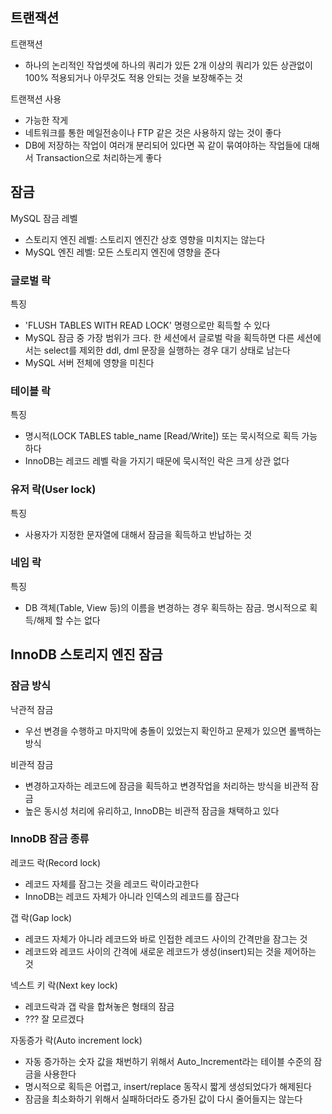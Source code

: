 ## 트랜잭션
트랜잭션
- 하나의 논리적인 작업셋에 하나의 쿼리가 있든 2개 이상의 쿼리가 있든 상관없이 100% 적용되거나 아무것도 적용 안되는 것을 보장해주는 것

트랜잭션 사용
- 가능한 작게
- 네트워크를 통한 메일전송이나 FTP 같은 것은 사용하지 않는 것이 좋다
- DB에 저장하는 작업이 여러개 분리되어 있다면 꼭 같이 묶여야하는 작업들에 대해서 Transaction으로 처리하는게 좋다

## 잠금
MySQL 잠금 레벨
- 스토리지 엔진 레벨: 스토리지 엔진간 상호 영향을 미치지는 않는다
- MySQL 엔진 레벨: 모든 스토리지 엔진에 영향을 준다

### 글로벌 락
특징
- 'FLUSH TABLES WITH READ LOCK' 명령으로만 획득할 수 있다
- MySQL 잠금 중 가장 범위가 크다. 한 세션에서 글로벌 락을 획득하면 다른 세션에서는 select를 제외한 ddl, dml 문장을 실행하는 경우 대기 상태로 남는다
- MySQL 서버 전체에 영향을 미친다

### 테이블 락
특징
- 명시적(LOCK TABLES table_name [Read/Write]) 또는 묵시적으로 획득 가능하다
- InnoDB는 레코드 레벨 락을 가지기 때문에 묵시적인 락은 크게 상관 없다

### 유저 락(User lock)
특징
- 사용자가 지정한 문자열에 대해서 잠금을 획득하고 반납하는 것

### 네임 락
특징
- DB 객체(Table, View 등)의 이름을 변경하는 경우 획득하는 잠금. 명시적으로 획득/해제 할 수는 없다

## InnoDB 스토리지 엔진 잠금
### 잠금 방식
낙관적 잠금
- 우선 변경을 수행하고 마지막에 충돌이 있었는지 확인하고 문제가 있으면 롤백하는 방식

비관적 잠금
- 변경하고자하는 레코드에 잠금을 획득하고 변경작업을 처리하는 방식을 비관적 잠금
- 높은 동시성 처리에 유리하고, InnoDB는 비관적 잠금을 채택하고 있다

### InnoDB 잠금 종류
레코드 락(Record lock)
- 레코드 자체를 잠그는 것을 레코드 락이라고한다
- InnoDB는 레코드 자체가 아니라 인덱스의 레코드를 잠근다

갭 락(Gap lock)
- 레코드 자체가 아니라 레코드와 바로 인접한 레코드 사이의 간격만을 잠그는 것
- 레코드와 레코드 사이의 간격에 새로운 레코드가 생성(insert)되는 것을 제어하는 것

넥스트 키 락(Next key lock)
- 레코드락과 갭 락을 합쳐놓은 형태의 잠금
- ??? 잘 모르겠다

자동증가 락(Auto increment lock)
- 자동 증가하는 숫자 값을 채번하기 위해서 Auto_Increment라는 테이블 수준의 잠금을 사용한다
- 명시적으로 획득은 어렵고, insert/replace 동작시 짧게 생성되었다가 해제된다
- 잠금을 최소화하기 위해서 실패하더라도 증가된 값이 다시 줄어들지는 않는다

